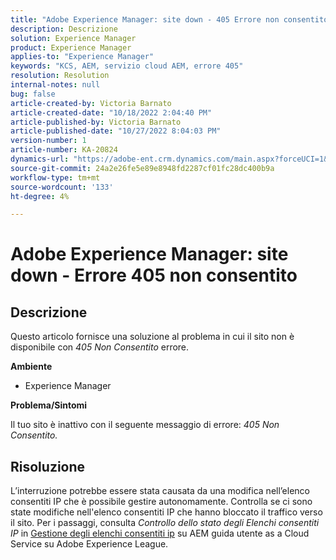 ```yaml
---
title: "Adobe Experience Manager: site down - 405 Errore non consentito"
description: Descrizione
solution: Experience Manager
product: Experience Manager
applies-to: "Experience Manager"
keywords: "KCS, AEM, servizio cloud AEM, errore 405"
resolution: Resolution
internal-notes: null
bug: false
article-created-by: Victoria Barnato
article-created-date: "10/18/2022 2:04:40 PM"
article-published-by: Victoria Barnato
article-published-date: "10/27/2022 8:04:03 PM"
version-number: 1
article-number: KA-20824
dynamics-url: "https://adobe-ent.crm.dynamics.com/main.aspx?forceUCI=1&pagetype=entityrecord&etn=knowledgearticle&id=998fc2cc-ed4e-ed11-bba2-000d3a34e6e5"
source-git-commit: 24a2e26fe5e89e8948fd2287cf01fc28dc400b9a
workflow-type: tm+mt
source-wordcount: '133'
ht-degree: 4%

---
```


# Adobe Experience Manager: site down - Errore 405 non consentito

## Descrizione


Questo articolo fornisce una soluzione al problema in cui il sito non è disponibile con *405 Non Consentito* errore.

<b>Ambiente</b>

- Experience Manager


<b>Problema/Sintomi</b>

Il tuo sito è inattivo con il seguente messaggio di errore: *405 Non Consentito.*


## Risoluzione


L’interruzione potrebbe essere stata causata da una modifica nell’elenco consentiti IP che è possibile gestire autonomamente. Controlla se ci sono state modifiche nell&#39;elenco consentiti IP che hanno bloccato il traffico verso il sito. Per i passaggi, consulta *Controllo dello stato degli Elenchi consentiti IP* in [Gestione degli elenchi consentiti ip](https://experienceleague.adobe.com/docs/experience-manager-cloud-service/content/implementing/using-cloud-manager/ip-allow-lists/managing-ip-allow-lists.html?lang=en) su AEM guida utente as a Cloud Service su Adobe Experience League.
